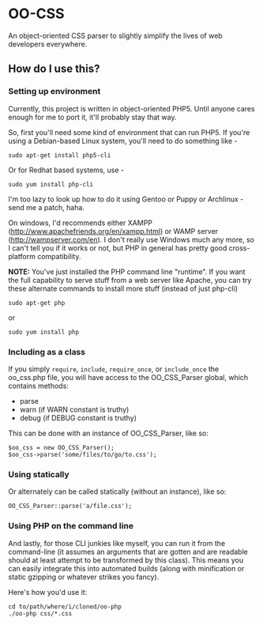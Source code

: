 OO-CSS
======

An object-oriented CSS parser to slightly simplify the lives of web developers everywhere.

How do I use this?
------------------

### Setting up environment

Currently, this project is written in object-oriented PHP5.  Until anyone cares enough for me to port it, it'll probably stay that way.

So, first you'll need some kind of environment that can run PHP5.  If you're using a Debian-based Linux system, you'll need to do something like -

    sudo apt-get install php5-cli

Or for Redhat based systems, use -

    sudo yum install php-cli

I'm too lazy to look up how to do it using Gentoo or Puppy or Archlinux - send me a patch, haha.

On windows, I'd recommends either XAMPP (http://www.apachefriends.org/en/xampp.html) or WAMP server (http://wampserver.com/en).  I don't really use Windows much any more, so I can't tell you if it works or not, but PHP in general has pretty good cross-platform compatibility.

**NOTE:** You've just installed the PHP command line "runtime".  If you want the full capability to serve stuff from a web server like Apache, you can try these alternate commands to install more stuff (instead of just php-cli)

    sudo apt-get php

or

    sudo yum install php

### Including as a class

If you simply `require`, `include`, `require_once`, or `include_once` the oo_css.php file, you will have access to the OO_CSS_Parser global, which contains methods:

* parse
* warn  (if WARN constant is truthy)
* debug (if DEBUG constant is truthy)

This can be done with an instance of OO_CSS_Parser, like so:

    $oo_css = new OO_CSS_Parser();
    $oo_css->parse('some/files/to/go/to.css');

### Using statically

Or alternately can be called statically (without an instance), like so:

    OO_CSS_Parser::parse('a/file.css');

### Using PHP on the command line

And lastly, for those CLI junkies like myself, you can run it from the command-line (it assumes an arguments that are gotten and are readable should at least attempt to be transformed by this class).  This means you can easily integrate this into automated builds (along with minification or static gzipping or whatever strikes you fancy).

Here's how you'd use it:

    cd to/path/where/i/cloned/oo-php
    ./oo-php css/*.css
